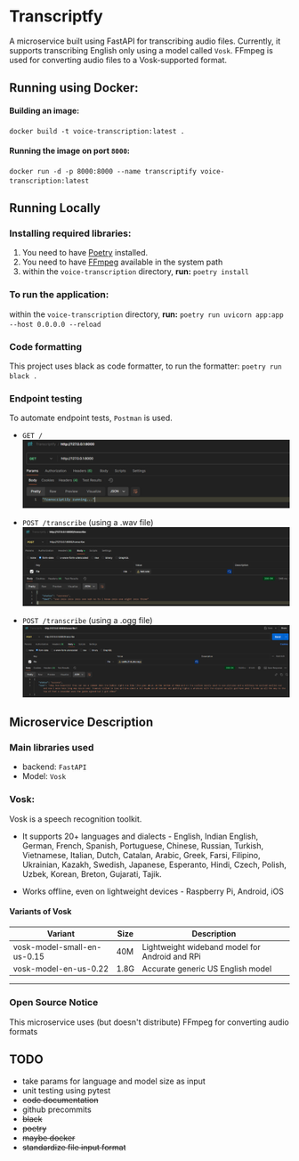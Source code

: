 # Transcriptfy
A microservice built using FastAPI for transcribing audio files. Currently, it supports transcribing English only using a model called `Vosk`. FFmpeg is used for converting audio files to a Vosk-supported format.


## Running using Docker:
#### Building an image:
`docker build -t voice-transcription:latest .`
#### Running the image on port `8000`:
`docker run -d -p 8000:8000 --name transcriptify voice-transcription:latest`

## Running Locally
### Installing required libraries:
 1. You need to have [Poetry](https://python-poetry.org/docs/) installed.
 2. You need to have [FFmpeg](https://www.ffmpeg.org/download.html) available in the system path
 2. within the `voice-transcription` directory, **run:** `poetry install` 

### To run the application:
 within the `voice-transcription` directory, **run:** `poetry run uvicorn app:app --host 0.0.0.0 --reload` 
 
### Code formatting
This project uses black as code formatter, to run the formatter:
`poetry run black .`

### Endpoint testing
To automate endpoint tests, `Postman` is used.

- `GET /`
![GET request](/voice-transcription/endpoint_testing/screenshots/get1.png "Title")

- `POST /transcribe` (using a .wav file)
![POST request](/voice-transcription/endpoint_testing/screenshots/post1.png "Title")

- `POST /transcribe` (using a .ogg file)
![POST request](/voice-transcription/endpoint_testing/screenshots/post2.png "Title")

## Microservice Description
### Main libraries used
- backend: `FastAPI`
- Model: `Vosk`


### Vosk:

Vosk is a speech recognition toolkit.

- It supports 20+ languages and dialects - English, Indian English, German, French, Spanish, Portuguese, Chinese, Russian, Turkish, Vietnamese, Italian, Dutch, Catalan, Arabic, Greek, Farsi, Filipino, Ukrainian, Kazakh, Swedish, Japanese, Esperanto, Hindi, Czech, Polish, Uzbek, Korean, Breton, Gujarati, Tajik.

- Works offline, even on lightweight devices - Raspberry Pi, Android, iOS

#### Variants of Vosk

| Variant | Size | Description |
|---|---|---|
| vosk-model-small-en-us-0.15 | 40M | Lightweight wideband model for Android and RPi |
| vosk-model-en-us-0.22 | 1.8G | Accurate generic US English model |

---

### Open Source Notice
This microservice uses (but doesn't distribute) FFmpeg for converting audio formats


## TODO

- take params for language and model size as input
- unit testing using pytest
- ~~code documentation~~
- github precommits
- ~~black~~
- ~~poetry~~
- ~~maybe docker~~
- ~~standardize file input format~~